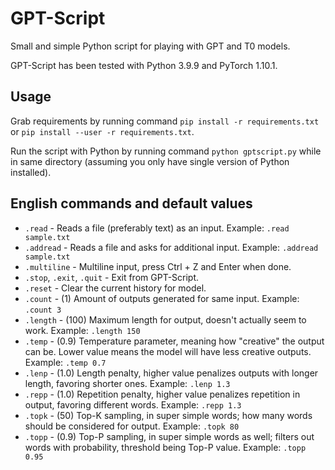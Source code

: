 # GPT-Script
Small and simple Python script for playing with GPT and T0 models.

GPT-Script has been tested with Python 3.9.9 and PyTorch 1.10.1.

## Usage
Grab requirements by running command `pip install -r requirements.txt` or `pip install --user -r requirements.txt`.

Run the script with Python by running command `python gptscript.py` while in same directory (assuming you only have single version of Python installed).

## English commands and default values
* `.read` - Reads a file (preferably text) as an input. Example: `.read sample.txt`
* `.addread` - Reads a file and asks for additional input. Example: `.addread sample.txt`
* `.multiline` - Multiline input, press Ctrl + Z and Enter when done.
* `.stop`, `.exit`, `.quit` - Exit from GPT-Script.
* `.reset` - Clear the current history for model.
* `.count` - (1) Amount of outputs generated for same input. Example: `.count 3`
* `.length` - (100) Maximum length for output, doesn't actually seem to work. Example: `.length 150`
* `.temp` - (0.9) Temperature parameter, meaning how "creative" the output can be. Lower value means the model will have less creative outputs. Example: `.temp 0.7`
* `.lenp` - (1.0) Length penalty, higher value penalizes outputs with longer length, favoring shorter ones. Example: `.lenp 1.3`
* `.repp` - (1.0) Repetition penalty, higher value penalizes repetition in output, favoring different words. Example: `.repp 1.3`
* `.topk` - (50) Top-K sampling, in super simple words; how many words should be considered for output. Example: `.topk 80`
* `.topp` - (0.9) Top-P sampling, in super simple words as well; filters out words with probability, threshold being Top-P value. Example: `.topp 0.95`

